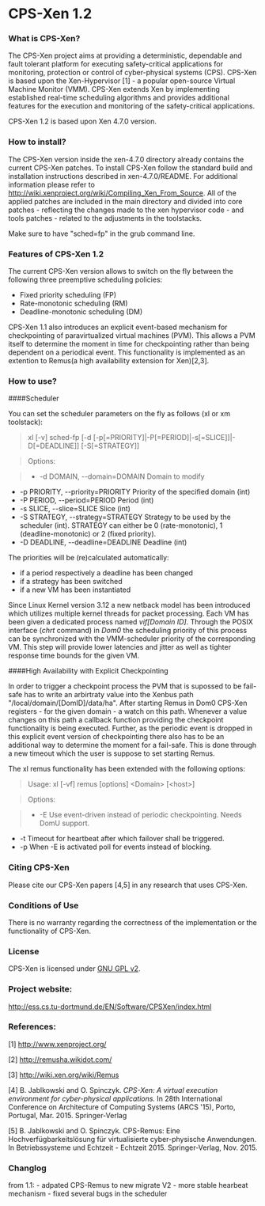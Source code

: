 # CPS-Xen 1.2

### What is CPS-Xen?

The CPS-Xen project aims at providing a deterministic, dependable and fault tolerant platform for executing safety-critical applications for monitoring, protection or control of cyber-physical systems (CPS). CPS-Xen is based upon the Xen-Hypervisor [1] - a popular open-source Virtual Machine Monitor (VMM). CPS-Xen extends Xen by implementing established real-time scheduling algorithms and provides additional features for the execution and monitoring of the safety-critical applications.

CPS-Xen 1.2 is based upon Xen 4.7.0 version. 

### How to install?

The CPS-Xen version inside the xen-4.7.0 directory already contains the current CPS-Xen patches. To install CPS-Xen follow the standard build and installation instructions described in xen-4.7.0/README. For additional information please refer to http://wiki.xenproject.org/wiki/Compiling_Xen_From_Source. All of the applied patches are included in the main directory and divided into core patches - reflecting the changes made to the xen hypervisor code - and tools patches - related to the adjustments in the toolstacks.

Make sure to have "sched=fp" in the grub command line.

### Features of CPS-Xen 1.2 

The current CPS-Xen version allows to switch on the fly between the following three preemptive scheduling policies:

* Fixed priority scheduling (FP)
* Rate-monotonic scheduling (RM)
* Deadline-monotonic scheduling (DM)
 
CPS-Xen 1.1 also introduces an explicit event-based mechanism for checkpointing of paravirtualized virtual machines (PVM). This allows a PVM itself to determine the moment in time for checkpointing rather than being dependent on a periodical event. This functionality is implemented as an extention to Remus(a high availability extension for Xen)[2,3]. 

### How to use?

####Scheduler

You can set the scheduler parameters on the fly as follows (xl or xm toolstack):

> xl [-v] sched-fp [-d <Domain> [-p[=PRIORITY]|-P[=PERIOD]|-s[=SLICE]]|-D[=DEADLINE]] [-S[=STRATEGY]]

>Options:

>- -d DOMAIN,   --domain=DOMAIN         Domain to modify
- -p PRIORITY, --priority=PRIORITY     Priority of the specified domain (int)
- -P PERIOD,   --period=PERIOD         Period (int)
- -s SLICE,    --slice=SLICE           Slice (int)
- -S STRATEGY, --strategy=STRATEGY     Strategy to be used by the scheduler (int). STRATEGY can either be 0 (rate-monotonic), 1 (deadline-monotonic) or 2 (fixed priority).
- -D DEADLINE, --deadline=DEADLINE     Deadline (int)

The priorities will be (re)calculated automatically:
* if a period respectively a deadline has been changed 
* if a strategy has been switched
* if a new VM has been instantiated

Since Linux Kernel version 3.12 a new netback model has been introduced which utilizes multiple kernel threads for packet processing. Each VM has been given a dedicated process named *vif[Domain ID]*. Through the POSIX interface (*chrt* command) in *Dom0* the scheduling priority of this process can be synchronized with the VMM-scheduler priority of the corresponding VM. This step will provide lower latencies and jitter as well as tighter response time bounds for the given VM. 

####High Availability with Explicit Checkpointing

In order to trigger a checkpoint process the PVM that is supossed to be fail-safe has to write an arbirtraty value into the Xenbus path "/local/domain/[DomID]/data/ha". After starting Remus in Dom0 CPS-Xen registers - for the given domain - a watch on this path. Whenever a value changes on this path a callback function providing the checkpoint functionality is being executed. Further, as the periodic event is dropped in this explicit event version of checkpointing there also has to be an additional way to determine the moment for a fail-safe. This is done through a new timeout which the user is suppose to set starting Remus.

The xl remus functionality has been extended with the following options:

> Usage: xl [-vf] remus [options] \<Domain\> [\<host\>]

>Options:

>- -E                      Use event-driven instead of periodic checkpointing. Needs DomU support.
- -t                      Timeout for heartbeat after which failover shall be triggered.
- -p                      When -E is activated poll for events instead of blocking.


### Citing CPS-Xen

Please cite our CPS-Xen papers [4,5] in any research that uses CPS-Xen. 

### Conditions of Use

There is no warranty regarding the correctness of the implementation or the functionality of CPS-Xen.

### License

CPS-Xen is licensed under [GNU GPL v2](http://www.gnu.org/licenses/gpl-2.0.html).

### Project website:

http://ess.cs.tu-dortmund.de/EN/Software/CPSXen/index.html

### References:
[1] http://www.xenproject.org/ 

[2] http://remusha.wikidot.com/ 

[3] http://wiki.xen.org/wiki/Remus 

[4] B. Jablkowski and O. Spinczyk. *CPS-Xen: A virtual execution environment for cyber-physical applications.* In 28th International Conference on Architecture of Computing Systems (ARCS '15), Porto, Portugal, Mar. 2015. Springer-Verlag

[5] B. Jablkowski and O. Spinczyk. CPS-Remus: Eine Hochverfügbarkeitslösung für virtualisierte cyber-physische Anwendungen. In Betriebssysteme und Echtzeit - Echtzeit 2015. Springer-Verlag, Nov. 2015.

### Changlog
from 1.1: - adpated CPS-Remus to new migrate V2
          - more stable hearbeat mechanism
          - fixed several bugs in the scheduler

